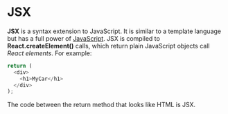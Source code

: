 # JSX
__JSX__ is a syntax extension to JavaScript. It is similar to a template language but has a full power of [JavaScript](https://ru.wikipedia.org/wiki/JavaScript). JSX is compiled to __React.createElement()__ calls, which return plain JavaScript objects call _React elements_. For example:
```javascript
return (
  <div>
    <h1>MyCar</h1>
  </div>
);
```
The code between the return method that looks like HTML is JSX.
